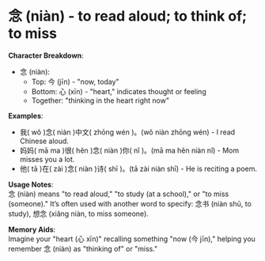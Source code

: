 # **念 (niàn) - to read aloud; to think of; to miss**

**Character Breakdown**:  
- 念 (niàn):
  - Top: 今 (jīn) - "now, today"
  - Bottom: 心 (xīn) - "heart," indicates thought or feeling
  - Together: "thinking in the heart right now"

**Examples**:  
- 我( wǒ )念( niàn )中文( zhōng wén )。(wǒ niàn zhōng wén) - I read Chinese aloud.  
- 妈妈( mā ma )很( hěn )念( niàn )你( nǐ )。(mā ma hěn niàn nǐ) - Mom misses you a lot.  
- 他( tā )在( zài )念( niàn )诗( shī )。(tā zài niàn shī) - He is reciting a poem.

**Usage Notes**:  
念 (niàn) means "to read aloud," "to study (at a school)," or "to miss (someone)." It’s often used with another word to specify: 念书 (niàn shū, to study), 想念 (xiǎng niàn, to miss someone).

**Memory Aids**:  
Imagine your "heart (心 xīn)" recalling something "now (今 jīn)," helping you remember 念 (niàn) as "thinking of" or "miss."
